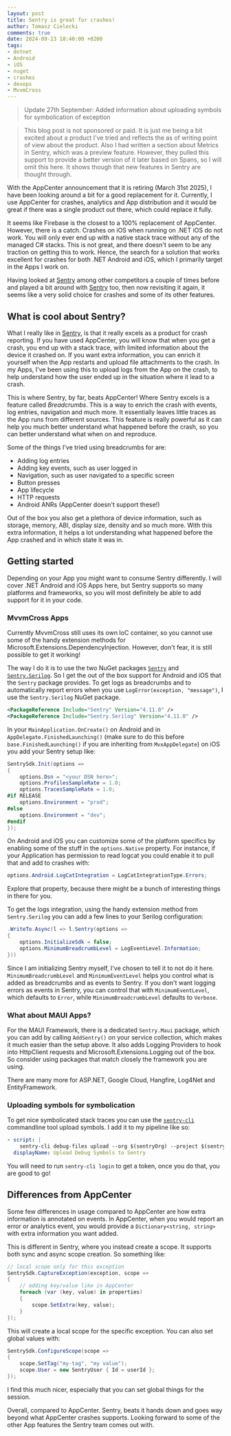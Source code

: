 ```yaml
---
layout: post
title: Sentry is great for crashes!
author: Tomasz Cielecki
comments: true
date: 2024-09-23 18:40:00 +0200
tags:
- dotnet
- Android
- iOS
- nuget
- crashes
- devops
- MvvmCross
---
```


> Update 27th September: Added information about uploading symbols for symbolication of exception

> This blog post is not sponsored or paid. It is just me being a bit excited about a product I've tried and reflects the as of writing point of view about the product. Also I had written a section about Metrics in Sentry, which was a preview feature. However, they pulled this support to provide a better version of it later based on Spans, so I will omit this here. It shows though that new features in Sentry are thought through.

With the AppCenter announcement that it is retiring (March 31st 2025), I have been looking around a bit for a good replacement for it. Currently, I use AppCenter for crashes, analytics and App distribution and it would be great if there was a single product out there, which could replace it fully.

It seems like Firebase is the closest to a 100% replacement of AppCenter. However, there is a catch. Crashes on iOS when running on .NET iOS do not work. You will only ever end up with a native stack trace without any of the managed C# stacks. This is not great, and there doesn't seem to be any traction on getting this to work. Hence, the search for a solution that works excellent for crashes for both .NET Android and iOS, which I primarily target in the Apps I work on.

Having looked at [Sentry][sentry] among other competitors a couple of times before and played a bit around with [Sentry][sentry] too, then now revisiting it again, it seems like a very solid choice for crashes and some of its other features.

## What is cool about Sentry?

What I really like in [Sentry][sentry], is that it really excels as a product for crash reporting. If you have used AppCenter, you will know that when you get a crash, you end up with a stack trace, with limited information about the device it crashed on. If you want extra information, you can enrich it yourself when the App restarts and upload file attachments to the crash.
In my Apps, I've been using this to upload logs from the App on the crash, to help understand how the user ended up in the situation where it lead to a crash.

This is where Sentry, by far, beats AppCenter! Where Sentry excels is a feature called *Breadcrumbs*. This is a way to enrich the crash with events, log entries, navigation and much more. It essentially leaves little traces as the App runs from different sources. This feature is really powerful as it can help you much better understand what happened before the crash, so you can better understand what when on and reproduce.

Some of the things I've tried using breadcrumbs for are:

- Adding log entries
- Adding key events, such as user logged in
- Navigation, such as user navigated to a specific screen
- Button presses
- App lifecycle
- HTTP requests
- Android ANRs (AppCenter doesn't support these!)

Out of the box you also get a plethora of device information, such as storage, memory, ABI, display size, density and so much more.
With this extra information, it helps a lot understanding what happened before the App crashed and in which state it was in.

## Getting started

Depending on your App you might want to consume Sentry differently. I will cover .NET Android and iOS Apps here, but Sentry supports so many platforms and frameworks, so you will most definitely be able to add support for it in your code.

### MvvmCross Apps

Currently MvvmCross still uses its own IoC container, so you cannot use some of the handy extension methods for Microsoft.Extensions.DependencyInjection. However, don't fear, it is still possible to get it working!

The way I do it is to use the two NuGet packages [`Sentry`][sentry-nuget] and [`Sentry.Serilog`][sentry-serilog-nuget]. So I get the out of the box support for Android and iOS that the `Sentry` package provides. To get logs as breadcrumbs and to automatically report errors when you use `LogError(exception, "message")`, I use the `Sentry.Serilog` NuGet package.

```xml
<PackageReference Include="Sentry" Version="4.11.0" />
<PackageReference Include="Sentry.Serilog" Version="4.11.0" />
```

In your `MainApplication.OnCreate()` on Android and in `AppDelegate.FinishedLaunching()` (make sure to do this before `base.FinishedLaunching()` if you are inheriting from `MvxAppDelegate`) on iOS you add your Sentry setup like:

```csharp
SentrySdk.Init(options =>
{
    options.Dsn = "<your DSN here>";
    options.ProfilesSampleRate = 1.0;
    options.TracesSampleRate = 1.0;
#if RELEASE
    options.Environment = "prod";
#else
    options.Environment = "dev";
#endif
});
```

On Android and iOS you can customize some of the platform specifics by enabling some of the stuff in the `options.Native` property.
For instance, if your Application has permission to read logcat you could enable it to pull that and add to crashes with:

```csharp
options.Android.LogCatIntegration = LogCatIntegrationType.Errors;
```

Explore that property, because there might be a bunch of interesting things in there for you.

To get the logs integration, using the handy extension method from `Sentry.Serilog` you can add a few lines to your Serilog configuration:

```csharp
.WriteTo.Async(l => l.Sentry(options =>
{
    options.InitializeSdk = false;
    options.MinimumBreadcrumbLevel = LogEventLevel.Information;
}))
```

Since I am initializing Sentry myself, I've chosen to tell it to not do it here. `MinimumBreadcrumbLevel` and `MinimumEventLevel` helps you control what is added as breadcrumbs and as events to Sentry. If you don't want logging errors as events in Sentry, you can control that with `MinimumEventLevel`, which defaults to `Error`, while `MinimumBreadcrumbLevel` defaults to `Verbose`.

### What about MAUI Apps?

For the MAUI Framework, there is a dedicated `Sentry.Maui` package, which you can add by calling `AddSentry()` on your service collection, which makes it much easier than the setup above. It also adds Logging Providers to hook into HttpClient requests and Microsoft.Extensions.Logging out of the box. So consider using packages that match closely the framework you are using.

There are many more for ASP.NET, Google Cloud, Hangfire, Log4Net and EntityFramework.

### Uploading symbols for symbolication

To get nice symbolicated stack traces you can use the [`sentry-cli`][sentry-cli] commandline tool upload symbols. I add it to my pipeline like so:

```yaml
- script: |
    sentry-cli debug-files upload --org $(sentryOrg) --project $(sentryProject) --auth-token $(sentryToken) MyProject/bin/Release/net8.0-android
  displayName: Upload Debug Symbols to Sentry
```

You will need to run `sentry-cli login` to get a token, once you do that, you are good to go!

## Differences from AppCenter

Some few differences in usage compared to AppCenter are how extra information is annotated on events. In AppCenter, when you would report an error or analytics event, you would provide a `Dictionary<string, string>` with extra information you want added.

This is different in Sentry, where you instead create a scope. It supports both sync and async scope creation. So something like:

```csharp
// local scope only for this exception
SentrySdk.CaptureException(exception, scope =>
{
    // adding key/value like in AppCenter
    foreach (var (key, value) in properties)
    {
        scope.SetExtra(key, value);
    }
});
```

This will create a local scope for the specific exception. You can also set global values with:

```csharp
SentrySdk.ConfigureScope(scope =>
{
    scope.SetTag("my-tag", "my value");
    scope.User = new SentryUser { Id = userId };
});
```

I find this much nicer, especially that you can set global things for the session.

Overall, compared to AppCenter. Sentry, beats it hands down and goes way beyond what AppCenter crashes supports. Looking forward to some of the other App features the Sentry team comes out with.

[sentry]: https://sentry.io/ "Sentry - app monitoring software"
[sentry-nuget]: https://www.nuget.org/packages/Sentry "Sentry on NuGet.org"
[sentry-serilog-nuget]: https://www.nuget.org/packages/Sentry.Serilog "Sentry.Serilog on NuGet.org"
[sentry-cli]: https://docs.sentry.io/cli/ "Sentry CLI docs"
